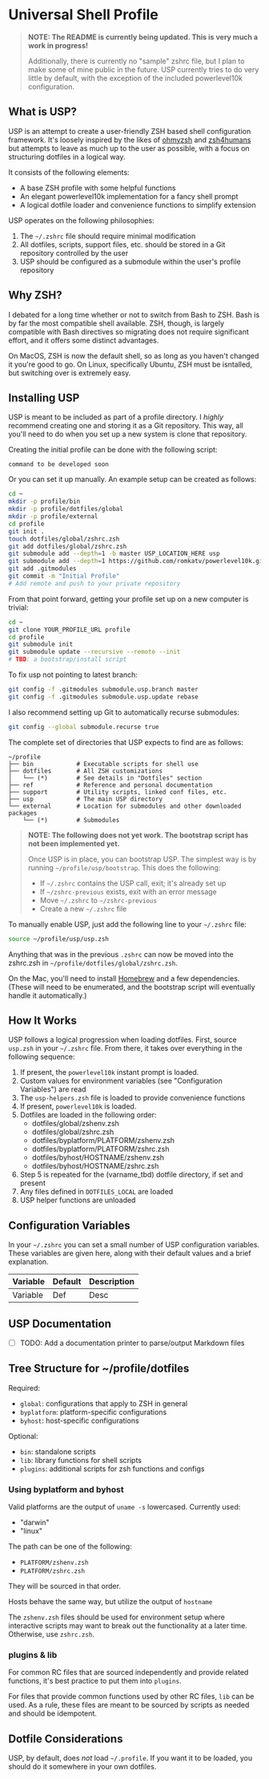 # Universal Shell Profile

> **NOTE: The README is currently being updated. This is very much a work in progress!**
>
> Additionally, there is currently no "sample" zshrc file, but I plan to make some of mine public in the future. USP currently tries to do very little by default, with the exception of the included powerlevel10k configuration.

## What is USP?

USP is an attempt to create a user-friendly ZSH based shell configuration framework. It's loosely inspired by the likes of [ohmyzsh]() and [zsh4humans]() but attempts to leave as much up to the user as possible, with a focus on structuring dotfiles in a logical way.

It consists of the following elements:

- A base ZSH profile with some helpful functions
- An elegant powerlevel10k implementation for a fancy shell prompt
- A logical dotfile loader and convenience functions to simplify extension

USP operates on the following philosophies:

1. The `~/.zshrc` file should require minimal modification
2. All dotfiles, scripts, support files, etc. should be stored in a Git repository controlled by the user
3. USP should be configured as a submodule within the user's profile repository

## Why ZSH?

I debated for a long time whether or not to switch from Bash to ZSH. Bash is by far the most compatible shell available. ZSH, though, is largely compatible with Bash directives so migrating does not require significant effort, and it offers some distinct advantages.

On MacOS, ZSH is now the default shell, so as long as you haven't changed it you're good to go. On Linux, specifically Ubuntu, ZSH must be isntalled, but switching over is extremely easy.

## Installing USP

USP is meant to be included as part of a profile directory. I *highly* recommend creating one and storing it as a Git repository. This way, all you'll need to do when you set up a new system is clone that repository.

Creating the initial profile can be done with the following script:

`command to be developed soon`

Or you can set it up manually. An example setup can be created as follows:

```bash
cd ~
mkdir -p profile/bin
mkdir -p profile/dotfiles/global
mkdir -p profile/external
cd profile
git init .
touch dotfiles/global/zshrc.zsh
git add dotfiles/global/zshrc.zsh
git submodule add --depth=1 -b master USP_LOCATION_HERE usp
git submodule add --depth=1 https://github.com/romkatv/powerlevel10k.git external/powerlevel10k
git add .gitmodules
git commit -m "Initial Profile"
# Add remote and push to your private repository
```

From that point forward, getting your profile set up on a new computer is trivial:

```bash
cd ~
git clone YOUR_PROFILE_URL profile
cd profile
git submodule init
git submodule update --recursive --remote --init
# TBD: a bootstrap/install script
```

To fix usp not pointing to latest branch:

```bash
git config -f .gitmodules submodule.usp.branch master
git config -f .gitmodules submodule.usp.update rebase
```

I also recommend setting up Git to automatically recurse submodules:

```bash
git config --global submodule.recurse true
```

The complete set of directories that USP expects to find are as follows:

```
~/profile
├── bin            # Executable scripts for shell use
├── dotfiles       # All ZSH customizations
│   └── (*)        # See details in "Dotfiles" section
├── ref            # Reference and personal documentation
├── support        # Utility scripts, linked conf files, etc.
├── usp            # The main USP directory
└── external       # Location for submodules and other downloaded packages
    └── (*)        # Submodules
```

> **NOTE: The following does not yet work. The bootstrap script has not been implemented yet.**
>
> Once USP is in place, you can bootstrap USP. The simplest way is by running `~/profile/usp/bootstrap`. This does the following:
>
> - If `~/.zshrc` contains the USP call, exit; it's already set up
> - If `~/zshrc-previous` exists, exit with an error message
> - Move `~/.zshrc` to `~/zshrc-previous`
> - Create a new `~/.zshrc` file
>

To manually enable USP, just add the following line to your `~/.zshrc` file:

```bash
source ~/profile/usp/usp.zsh
```

Anything that was in the previous `.zshrc` can now be moved into the zshrc.zsh in `~/profile/dotfiles/global/zshrc.zsh`.

On the Mac, you'll need to install [Homebrew](https://brew.sh) and a few dependencies. (These will need to be enumerated, and the bootstrap script will eventually handle it automatically.)

## How It Works

USP follows a logical progression when loading dotfiles. First, source `usp.zsh` in your `~/.zshrc` file. From there, it takes over everything in the following sequence:

1. If present, the `powerlevel10k` instant prompt is loaded.
2. Custom values for environment variables (see "Configuration Variables") are read
3. The `usp-helpers.zsh` file is loaded to provide convenience functions
4. If present, `powerlevel10k` is loaded.
5. Dotfiles are loaded in the following order:
	- dotfiles/global/zshenv.zsh
	- dotfiles/global/zshrc.zsh
	- dotfiles/byplatform/PLATFORM/zshenv.zsh
	- dotfiles/byplatform/PLATFORM/zshrc.zsh
	- dotfiles/byhost/HOSTNAME/zshenv.zsh
	- dotfiles/byhost/HOSTNAME/zshrc.zsh
6. Step 5 is repeated for the (varname_tbd) dotfile directory, if set and present
7. Any files defined in `DOTFILES_LOCAL` are loaded
8. USP helper functions are unloaded

## Configuration Variables

In your `~/.zshrc` you can set a small number of USP configuration variables. These variables are given here, along with their default values and a brief explanation.

| Variable           | Default            | Description      |
|:-------------------|:-------------------|:-----------------|
| Variable           | Def                | Desc             |

## USP Documentation

- [ ] TODO: Add a documentation printer to parse/output Markdown files

## Tree Structure for ~/profile/dotfiles

Required:
- `global`: configurations that apply to ZSH in general
- `byplatform`: platform-specific configurations
- `byhost`: host-specific configurations

Optional:
- `bin`: standalone scripts
- `lib`: library functions for shell scripts
- `plugins`: additional scripts for zsh functions and configs

### Using byplatform and byhost

Valid platforms are the output of `uname -s` lowercased. Currently used:

- "darwin"
- "linux"

The path can be one of the following:

- `PLATFORM/zshenv.zsh`
- `PLATFORM/zshrc.zsh`

They will be sourced in that order.

Hosts behave the same way, but utilize the output of `hostname`

The `zshenv.zsh` files should be used for environment setup where interactive scripts may want to break out the functionality at a later time. Otherwise, use `zshrc.zsh`.

### plugins & lib

For common RC files that are sourced independently and provide related functions, it's best practice to put them into `plugins`.

For files that provide common functions used by other RC files, `lib` can be used. As a rule, these files are meant to be sourced by scripts as needed and should be idempotent.

## Dotfile Considerations

USP, by default, does *not* load `~/.profile`. If you want it to be loaded, you should do it somewhere in your own dotfiles.
